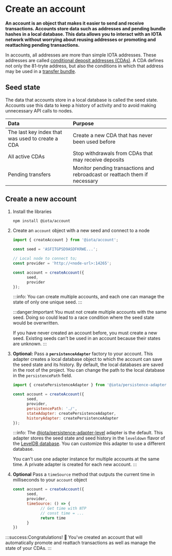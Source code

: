 # Create an account

**An account is an object that makes it easier to send and receive transactions. Accounts store data such as addresses and pending bundle hashes in a local database. This data allows you to interact with an IOTA network without worrying about reusing addresses or promoting and reattaching pending transactions.**

In accounts, all addresses are more than simple IOTA addresses. These addresses are called [conditional deposit addresses (CDAs)](../how-to-guides/create-and-manage-cda.md). A CDA defines not only the 81-tryte address, but also the conditions in which that address may be used in a [transfer bundle](root://getting-started/0.1/introduction/what-is-a-bundle.md).

## Seed state

The data that accounts store in a local database is called the seed state. Accounts use this data to keep a history of activity and to avoid making unnecessary API calls to nodes.

|**Data**| **Purpose**|
|:-----------------|:----------|
|The last key index that was used to create a CDA| Create a new CDA that has never been used before|
|All active CDAs|Stop withdrawals from CDAs that may receive deposits|
|Pending transfers| Monitor pending transactions and rebroadcast or reattach them if necessary|

## Create a new account

1. Install the libraries

      ```bash
      npm install @iota/account
      ```

2. Create an `account` object with a new seed and connect to a node
   
      ```js
      import { createAccount } from '@iota/account';

      const seed = 'ASFITGPSD9ASDFKRWE...';

      // Local node to connect to;
      const provider = 'http://<node-url>:14265';

      const account = createAccount({
            seed,
            provider
      });
      ```
      :::info:
      You can create multiple accounts, and each one can manage the state of only one unique seed.
      :::

      :::danger:Important
      You must not create multiple accounts with the same seed. Doing so could lead to a race condition where the seed state would be overwritten.

      If you have never created an account before, you must create a new seed. Existing seeds can't be used in an account because their states are unknown.
      :::

3. **Optional:** Pass a **`persistenceAdapter`** factory to your account. This adapter creates a local database object to which the account can save the seed state and its history. By default, the local databases are saved in the root of the project. You can change the path to the local database in the `persistencePath` field.

      ```js
      import { createPersistenceAdapter } from '@iota/persistence-adapter-level';

      const account = createAccount({
            seed,
            provider,
            persistencePath: './',
            stateAdapter: createPersistenceAdapter,
            historyAdapter: createPersistenceAdapter
      });
      ```

      :::info:
      The [@iota/persistence-adapter-level](https://github.com/iotaledger/iota.js/tree/next/packages/persistence-adapter-level) adapter is the default. This adapter stores the seed state and seed history in the `leveldown` flavor of the [LevelDB database](http://leveldb.org/). You can customize this adapter to use a different database.

      You can't use one adapter instance for multiple accounts at the same time. A private adapter is created for each new account.
      :::

4. **Optional** Pass a `timeSource` method that outputs the current time in milliseconds to your `account` object

      ```js
      const account = createAccount({
            seed,
            provider,
            timeSource: () => {
                  // Get time with NTP
                  // const time = ...
                  return time
            }
      })
      ```

:::success:Congratulations! :tada:
You've created an account that will automatically promote and reattach transactions as well as manage the state of your CDAs.
:::
